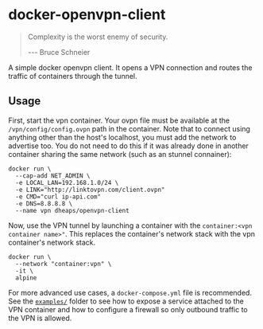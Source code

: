 docker-openvpn-client
=====================

> Complexity is the worst enemy of security.
>
> --- Bruce Schneier

A simple docker openvpn client. It opens a VPN connection and routes the traffic
of containers through the tunnel.

Usage
-----

First, start the vpn container. Your ovpn file must be available at the
`/vpn/config/config.ovpn` path in the container. Note that to connect using anything
other than the host's localhost, you must add the network to advertise too. You 
do not need to do this if it was already done in another container sharing the same
network (such as an stunnel connainer):

    docker run \
      --cap-add NET_ADMIN \
      -e LOCAL_LAN=192.168.1.0/24 \
      -e LINK="http://linktovpn.com/client.ovpn"
      -e CMD="curl ip-api.com"
      -e DNS=8.8.8.8 \
      --name vpn dheaps/openvpn-client

Now, use the VPN tunnel by launching a container with the `container:<vpn
container name>"`. This replaces the container's network stack with the vpn
container's network stack.

    docker run \
      --network "container:vpn" \
      -it \
      alpine

For more advanced use cases, a `docker-compose.yml` file is recommended. See the
[`examples/`][examples] folder to see how to expose a service attached to the
VPN container and how to configure a firewall so only outbound traffic to the
VPN is allowed.

[examples]: ./examples
[docker-hub]: https://cloud.docker.com/repository/docker/dheaps/openvpn-client/
